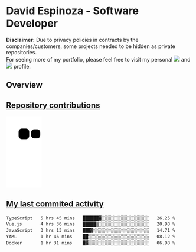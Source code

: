 # David Espinoza - Software Developer
<div id="links">
  <p>
    <strong>Disclaimer:</strong> Due to privacy policies in contracts by the companies/customers, some projects needed to be hidden as private repositories. <br />
For seeing more of my portfolio, please feel free to visit my personal <a href="https://davidespinoza.dev" target="_blank"><img src="https://img.shields.io/badge/website-000000?style=for-the-badge&logo=About.me&logoColor=white" target="_blank"></a> and <a href="https://www.linkedin.com/in/despinozap" target="_blank"><img src="https://img.shields.io/badge/LinkedIn-0077B5?style=for-the-badge&logo=linkedin&logoColor=white" target="_blank"></a> profile.
  </p>
</div>

## Overview

<div id="stats">
  <a href="https://github.com/despinozap">
  <!--
    <img height="180em" style="margin: 0em 10em;" src="https://github-readme-stats.vercel.app/api?username=despinozap&show_icons=true&include_all_commits=true&count_private=true&theme=default"/>
    <img height="180em" style="margin: 0em 10em;" src="https://github-readme-stats.vercel.app/api/top-langs/?username=despinozap&layout=compact&langs_count=7&theme=default"/>
  -->
</div>
 
## Repository contributions
<div id="snake"> 

  ![Snake animation](https://github.com/despinozap/despinozap/blob/output/github-contribution-grid-snake.svg)
</div>

## My last commited activity
<!--START_SECTION:waka-->

```txt
TypeScript   5 hrs 45 mins   ██████▓░░░░░░░░░░░░░░░░░░   26.25 %
Vue.js       4 hrs 36 mins   █████▒░░░░░░░░░░░░░░░░░░░   20.98 %
JavaScript   3 hrs 13 mins   ███▓░░░░░░░░░░░░░░░░░░░░░   14.71 %
YAML         1 hr 46 mins    ██░░░░░░░░░░░░░░░░░░░░░░░   08.12 %
Docker       1 hr 31 mins    █▓░░░░░░░░░░░░░░░░░░░░░░░   06.98 %
```

<!--END_SECTION:waka-->
